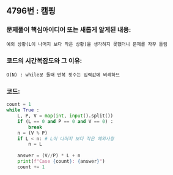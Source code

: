 ## 4796번 : 캠핑
### 문제풀이 핵심아이디어 또는 새롭게 알게된 내용: 
    예외 상황(L이 나머지 보다 작은 상황)을 생각하지 못했더니 문제를 자꾸 틀림
    
### 코드의 시간복잡도와 그 이유:
    O(N) : while문 돌때 반복 횟수는 입력값에 비례하므


### 코드:
```python
count = 1
while True :
    L, P, V = map(int, input().split())
    if (L == 0 and P == 0 and V == 0) :
        break
    n = (V % P)
    if L < n: # L이 나머지 보다 작은 예외사항
        n = L
        
    answer = (V//P) * L + n
    print(f"Case {count}: {answer}")
    count += 1
```
